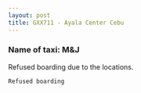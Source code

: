 ```yaml
---
layout: post
title: GXX711 - Ayala Center Cebu 
---
```


### Name of taxi: M&J

Refused boarding due to the locations.

```Refused boarding```
